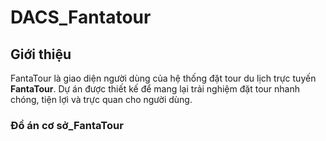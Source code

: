 # DACS_Fantatour

##  Giới thiệu
FantaTour là giao diện người dùng của hệ thống đặt tour du lịch trực tuyến **FantaTour**. Dự án được thiết kế để mang lại trải nghiệm đặt tour nhanh chóng, tiện lợi và trực quan cho người dùng.
### Đồ án cơ sở_FantaTour 
